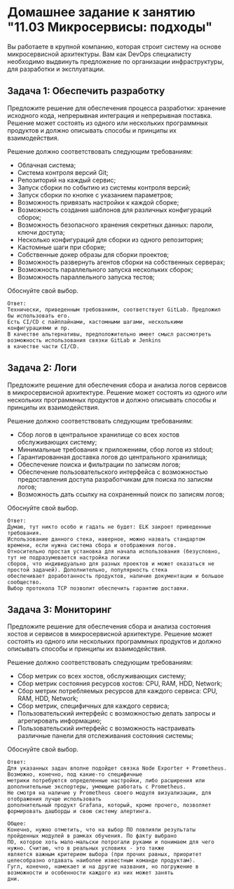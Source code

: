 # Домашнее задание к занятию "11.03 Микросервисы: подходы"

Вы работаете в крупной компанию, которая строит систему на основе микросервисной архитектуры.
Вам как DevOps специалисту необходимо выдвинуть предложение по организации инфраструктуры, для разработки и эксплуатации.


## Задача 1: Обеспечить разработку

Предложите решение для обеспечения процесса разработки: хранение исходного кода, непрерывная интеграция и непрерывная поставка. 
Решение может состоять из одного или нескольких программных продуктов и должно описывать способы и принципы их взаимодействия.

Решение должно соответствовать следующим требованиям:
- Облачная система;
- Система контроля версий Git;
- Репозиторий на каждый сервис;
- Запуск сборки по событию из системы контроля версий;
- Запуск сборки по кнопке с указанием параметров;
- Возможность привязать настройки к каждой сборке;
- Возможность создания шаблонов для различных конфигураций сборок;
- Возможность безопасного хранения секретных данных: пароли, ключи доступа;
- Несколько конфигураций для сборки из одного репозитория;
- Кастомные шаги при сборке;
- Собственные докер образы для сборки проектов;
- Возможность развернуть агентов сборки на собственных серверах;
- Возможность параллельного запуска нескольких сборок;
- Возможность параллельного запуска тестов;

Обоснуйте свой выбор.

```
Ответ:
Технически, приведенным требованиям, соответствует GitLab. Предложил бы использовать его.
Есть CI/CD c пайплайнами, кастомными шагами, несколькими конфигурациями и пр.  
В качестве альтернативы, предположительно имеет смысл рассмотреть возможность использования связки GitLab и Jenkins 
в качестве части CI/CD. 
```

## Задача 2: Логи

Предложите решение для обеспечения сбора и анализа логов сервисов в микросервисной архитектуре.
Решение может состоять из одного или нескольких программных продуктов и должно описывать способы и принципы их взаимодействия.

Решение должно соответствовать следующим требованиям:
- Сбор логов в центральное хранилище со всех хостов обслуживающих систему;
- Минимальные требования к приложениям, сбор логов из stdout;
- Гарантированная доставка логов до центрального хранилища;
- Обеспечение поиска и фильтрации по записям логов;
- Обеспечение пользовательского интерфейса с возможностью предоставления доступа разработчикам для поиска по записям логов;
- Возможность дать ссылку на сохраненный поиск по записям логов;

Обоснуйте свой выбор.

```
Ответ:
Думаю, тут никто особо и гадать не будет: ELK закроет приведенные требования. 
Использование данного стека, наверное, можно назвать стандартом времени, если нужна система сбора и отображения логов. 
Относительно простая установка для начала использования (безусловно, тут не подразумевается настройка логики 
сборов, что индивидуально для разных проектов и может оказаться не простой задачей). Дополнительно, популярность стека 
обеспечивает доработанность продуктов, наличие документации и большое сообщество. 
Выбор протокола TCP позволит обеспечить гарантию доставки.
```

## Задача 3: Мониторинг

Предложите решение для обеспечения сбора и анализа состояния хостов и сервисов в микросервисной архитектуре.
Решение может состоять из одного или нескольких программных продуктов и должно описывать способы и принципы их взаимодействия.

Решение должно соответствовать следующим требованиям:
- Сбор метрик со всех хостов, обслуживающих систему;
- Сбор метрик состояния ресурсов хостов: CPU, RAM, HDD, Network;
- Сбор метрик потребляемых ресурсов для каждого сервиса: CPU, RAM, HDD, Network;
- Сбор метрик, специфичных для каждого сервиса;
- Пользовательский интерфейс с возможностью делать запросы и агрегировать информацию;
- Пользовательский интерфейс с возможность настраивать различные панели для отслеживания состояния системы;

Обоснуйте свой выбор.

```
Ответ:
Для указанных задач вполне подойдет связка Node Exporter + Prometheus. Возможно, конечно, под какие-то специфичные 
метрики потребуются определенные настройки, либо расширения или дополнительные экспортеры, умеющие работать с Prometheus. 
Не смотря на наличие у Prometheus своего модуля визуализации, для отображения лучше использовать 
дополнительный продукт Grafanа, который, кроме прочего, позволяет формировать дашборды и свою систему алертинга. 
```

```
Общее:
Конечно, нужно отметить, что на выбор ПО повлияли результаты пройденных модулей в рамках обучения. По факту выбрано 
ПО, которое хоть мало-мальски потрогали руками и понимаем для чего нужно. Считаю, что в реальных условиях - это также 
является важным критерием выбора (при прочих равных, приоритет целесобразно отдавать наиболее известным команде продуктам).
Гугл, конечно, намекает и на другие названия, но погружение в возможности и особенности каждого из них может занять 
дни.
```